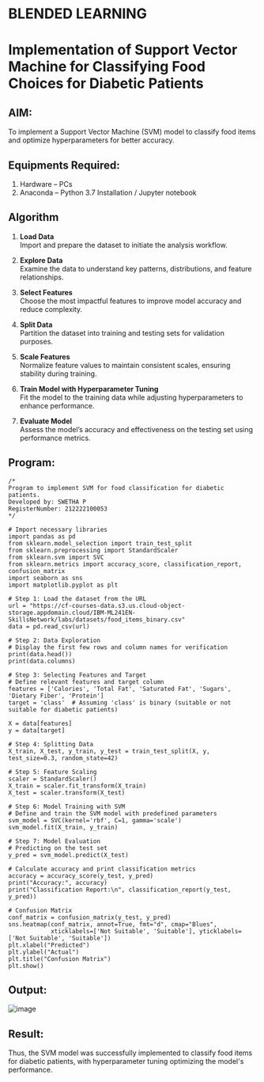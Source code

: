 # BLENDED LEARNING
# Implementation of Support Vector Machine for Classifying Food Choices for Diabetic Patients

## AIM:
To implement a Support Vector Machine (SVM) model to classify food items and optimize hyperparameters for better accuracy.

## Equipments Required:
1. Hardware – PCs
2. Anaconda – Python 3.7 Installation / Jupyter notebook

## Algorithm

1. **Load Data**  
   Import and prepare the dataset to initiate the analysis workflow.

2. **Explore Data**  
   Examine the data to understand key patterns, distributions, and feature relationships.

3. **Select Features**  
   Choose the most impactful features to improve model accuracy and reduce complexity.

4. **Split Data**  
   Partition the dataset into training and testing sets for validation purposes.

5. **Scale Features**  
   Normalize feature values to maintain consistent scales, ensuring stability during training.

6. **Train Model with Hyperparameter Tuning**  
   Fit the model to the training data while adjusting hyperparameters to enhance performance.

7. **Evaluate Model**  
   Assess the model’s accuracy and effectiveness on the testing set using performance metrics.
## Program:
```
/*
Program to implement SVM for food classification for diabetic patients.
Developed by: SWETHA P
RegisterNumber: 212222100053
*/
```
```
# Import necessary libraries
import pandas as pd
from sklearn.model_selection import train_test_split
from sklearn.preprocessing import StandardScaler
from sklearn.svm import SVC
from sklearn.metrics import accuracy_score, classification_report, confusion_matrix
import seaborn as sns
import matplotlib.pyplot as plt

# Step 1: Load the dataset from the URL
url = "https://cf-courses-data.s3.us.cloud-object-storage.appdomain.cloud/IBM-ML241EN-SkillsNetwork/labs/datasets/food_items_binary.csv"
data = pd.read_csv(url)

# Step 2: Data Exploration
# Display the first few rows and column names for verification
print(data.head())
print(data.columns)

# Step 3: Selecting Features and Target
# Define relevant features and target column
features = ['Calories', 'Total Fat', 'Saturated Fat', 'Sugars', 'Dietary Fiber', 'Protein']
target = 'class'  # Assuming 'class' is binary (suitable or not suitable for diabetic patients)

X = data[features]
y = data[target]

# Step 4: Splitting Data
X_train, X_test, y_train, y_test = train_test_split(X, y, test_size=0.3, random_state=42)

# Step 5: Feature Scaling
scaler = StandardScaler()
X_train = scaler.fit_transform(X_train)
X_test = scaler.transform(X_test)

# Step 6: Model Training with SVM
# Define and train the SVM model with predefined parameters
svm_model = SVC(kernel='rbf', C=1, gamma='scale')
svm_model.fit(X_train, y_train)

# Step 7: Model Evaluation
# Predicting on the test set
y_pred = svm_model.predict(X_test)

# Calculate accuracy and print classification metrics
accuracy = accuracy_score(y_test, y_pred)
print("Accuracy:", accuracy)
print("Classification Report:\n", classification_report(y_test, y_pred))

# Confusion Matrix
conf_matrix = confusion_matrix(y_test, y_pred)
sns.heatmap(conf_matrix, annot=True, fmt="d", cmap="Blues", 
            xticklabels=['Not Suitable', 'Suitable'], yticklabels=['Not Suitable', 'Suitable'])
plt.xlabel("Predicted")
plt.ylabel("Actual")
plt.title("Confusion Matrix")
plt.show()
```

## Output:
![image](https://github.com/user-attachments/assets/926947fa-1399-4254-ab5a-b305bd09a552)


## Result:
Thus, the SVM model was successfully implemented to classify food items for diabetic patients, with hyperparameter tuning optimizing the model's performance.
